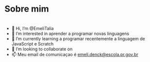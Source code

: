 # Sobre mim

#  

-  👋 Hi, I’m @EmeliTalia
- 👀 I’m interested in  aprender a programar novas linguagens
- 🌱 I’m currently learning  a programar recentemente a linguagem de JavaScript e Scratch
- 💞️ I’m looking to collaborate on  
- 📫 Meu email de comunicaçao é emeli.denck@escola.pr.gov.br

<!---
EmeliTalia/EmeliTalia is a ✨ special ✨ repository because its `README.md` (this file) appears on your GitHub profile.
You can click the Preview link to take a look at your changes.
--->
